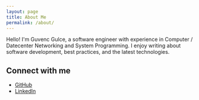 ```yaml
---
layout: page
title: About Me
permalink: /about/
---
```


Hello! I'm Guvenc Gulce, a software engineer with experience in Computer / Datecenter Networking and System Programming. I enjoy writing about software development, best practices, and the latest technologies.

## Connect with me

- [GitHub](https://github.com/guvenc)
- [LinkedIn](https://linkedin.com/in/guvencgulce)
